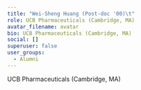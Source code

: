 ```yaml
---
title: "Wei-Sheng Huang (Post-doc '00)\t"
role: UCB Pharmaceuticals (Cambridge, MA)
avatar_filename: avatar
bio: UCB Pharmaceuticals (Cambridge, MA)
social: []
superuser: false
user_groups:
  - Alumni
---
```

UCB Pharmaceuticals (Cambridge, MA)
